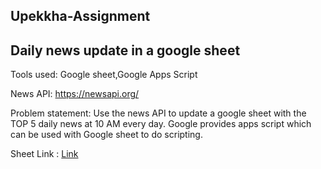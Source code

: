 ## Upekkha-Assignment


## Daily news update in a google sheet
  
  Tools used: Google sheet,Google Apps Script

   News API: https://newsapi.org/

   Problem statement: Use the news API to update a google sheet with the TOP 5 daily news at 10 AM every day. Google provides apps script which can be used with Google      sheet to do scripting.
   
   Sheet Link : [Link](https://docs.google.com/spreadsheets/d/1cbgT2wpO1lkIMhRa4Y0lPQNwxfGtDIGgeLOQh27NUs0/edit?usp=sharing)
